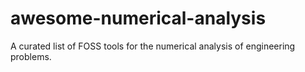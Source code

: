 # awesome-numerical-analysis
A curated list of FOSS tools for the numerical analysis of engineering problems.
